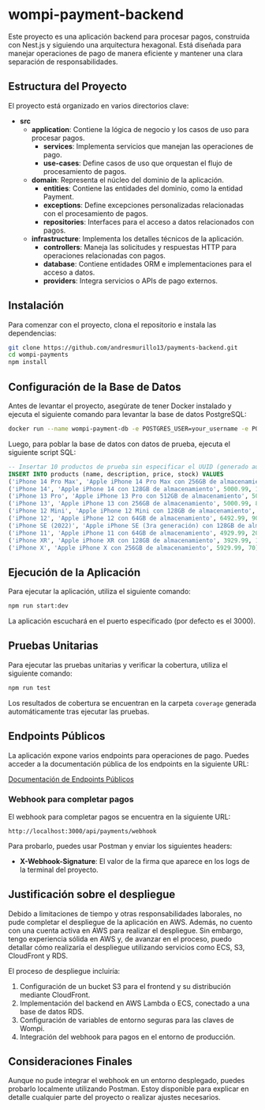 # wompi-payment-backend

Este proyecto es una aplicación backend para procesar pagos, construida con Nest.js y siguiendo una arquitectura hexagonal. Está diseñada para manejar operaciones de pago de manera eficiente y mantener una clara separación de responsabilidades.

## Estructura del Proyecto

El proyecto está organizado en varios directorios clave:

- **src**
  - **application**: Contiene la lógica de negocio y los casos de uso para procesar pagos.
    - **services**: Implementa servicios que manejan las operaciones de pago.
    - **use-cases**: Define casos de uso que orquestan el flujo de procesamiento de pagos.
  - **domain**: Representa el núcleo del dominio de la aplicación.
    - **entities**: Contiene las entidades del dominio, como la entidad Payment.
    - **exceptions**: Define excepciones personalizadas relacionadas con el procesamiento de pagos.
    - **repositories**: Interfaces para el acceso a datos relacionados con pagos.
  - **infrastructure**: Implementa los detalles técnicos de la aplicación.
    - **controllers**: Maneja las solicitudes y respuestas HTTP para operaciones relacionadas con pagos.
    - **database**: Contiene entidades ORM e implementaciones para el acceso a datos.
    - **providers**: Integra servicios o APIs de pago externos.

## Instalación

Para comenzar con el proyecto, clona el repositorio e instala las dependencias:

```bash
git clone https://github.com/andresmurillo13/payments-backend.git
cd wompi-payments
npm install
```

## Configuración de la Base de Datos

Antes de levantar el proyecto, asegúrate de tener Docker instalado y ejecuta el siguiente comando para levantar la base de datos PostgreSQL:

```bash
docker run --name wompi-payment-db -e POSTGRES_USER=your_username -e POSTGRES_PASSWORD=your_password -e POSTGRES_DB=wompi_payment -p 5432:5432 -d postgres
```

Luego, para poblar la base de datos con datos de prueba, ejecuta el siguiente script SQL:

```sql
-- Insertar 10 productos de prueba sin especificar el UUID (generado automáticamente)
INSERT INTO products (name, description, price, stock) VALUES
('iPhone 14 Pro Max', 'Apple iPhone 14 Pro Max con 256GB de almacenamiento', 5000.99, 50),
('iPhone 14', 'Apple iPhone 14 con 128GB de almacenamiento', 5000.99, 100),
('iPhone 13 Pro', 'Apple iPhone 13 Pro con 512GB de almacenamiento', 5000.99, 30),
('iPhone 13', 'Apple iPhone 13 con 256GB de almacenamiento', 5000.99, 80),
('iPhone 12 Mini', 'Apple iPhone 12 Mini con 128GB de almacenamiento', 5000.99, 120),
('iPhone 12', 'Apple iPhone 12 con 64GB de almacenamiento', 6492.99, 90),
('iPhone SE (2022)', 'Apple iPhone SE (3ra generación) con 128GB de almacenamiento', 429.99, 150),
('iPhone 11', 'Apple iPhone 11 con 64GB de almacenamiento', 4929.99, 200),
('iPhone XR', 'Apple iPhone XR con 128GB de almacenamiento', 3929.99, 180),
('iPhone X', 'Apple iPhone X con 256GB de almacenamiento', 5929.99, 70);
```

## Ejecución de la Aplicación

Para ejecutar la aplicación, utiliza el siguiente comando:

```bash
npm run start:dev
```

La aplicación escuchará en el puerto especificado (por defecto es el 3000).

## Pruebas Unitarias

Para ejecutar las pruebas unitarias y verificar la cobertura, utiliza el siguiente comando:

```bash
npm run test
```

Los resultados de cobertura se encuentran en la carpeta `coverage` generada automáticamente tras ejecutar las pruebas.

## Endpoints Públicos

La aplicación expone varios endpoints para operaciones de pago. Puedes acceder a la documentación pública de los endpoints en la siguiente URL:

[Documentación de Endpoints Públicos](https://bold-station-575735.postman.co/workspace/Team-Workspace~05fd5fc0-105b-4f1e-8fc0-30dc9d605d6d/folder/24385552-6c3f94da-9543-46f7-824b-6971d2cd8dd4?action=share&creator=24385552&ctx=documentation)

### Webhook para completar pagos

El webhook para completar pagos se encuentra en la siguiente URL:

```
http://localhost:3000/api/payments/webhook
```

Para probarlo, puedes usar Postman y enviar los siguientes headers:

- **X-Webhook-Signature**: El valor de la firma que aparece en los logs de la terminal del proyecto.

## Justificación sobre el despliegue

Debido a limitaciones de tiempo y otras responsabilidades laborales, no pude completar el despliegue de la aplicación en AWS. Además, no cuento con una cuenta activa en AWS para realizar el despliegue. Sin embargo, tengo experiencia sólida en AWS y, de avanzar en el proceso, puedo detallar cómo realizaría el despliegue utilizando servicios como ECS, S3, CloudFront y RDS.

El proceso de despliegue incluiría:

1. Configuración de un bucket S3 para el frontend y su distribución mediante CloudFront.
2. Implementación del backend en AWS Lambda o ECS, conectado a una base de datos RDS.
3. Configuración de variables de entorno seguras para las claves de Wompi.
4. Integración del webhook para pagos en el entorno de producción.

## Consideraciones Finales

Aunque no pude integrar el webhook en un entorno desplegado, puedes probarlo localmente utilizando Postman. Estoy disponible para explicar en detalle cualquier parte del proyecto o realizar ajustes necesarios.